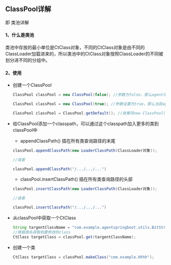 ## ClassPool详解

即 类池详解



#### 1、什么是类池

类池中存放的最小单位是CtClass对象，不同的CtClass对象是由不同的ClassLoader加载进来的，所以类池中的CtClass对象按照ClassLoader的不同被划分进不同的分组中。



#### 2、使用

- 创建一个ClassPool

  ```java
  ClassPool classPool = new ClassPool(false); //参数为false，那么agent项目没有任何类被放入到classPool中
  
  ClassPool classPool = new ClassPool(true); //参数设置为true，那么当前agent项目中所有的自己开发的类、依赖的第三方jar包的类都会默认被包含进去
  
  ClassPool classPool = ClassPool.getDefault(); //效果同new ClassPool(true)一样,不同的是这个方法是用单例模式创建的classPool
  ```

- 给ClassPool添加一个classpath，可以通过这个classpath加入更多的类到classPool中

  - appendClassPath() 插在所有类查询路径的末尾

  ```java
  classPool.appendClassPath(new LoaderClassPath(ClassLoader对象));
  
  //或者
  
  classPool.appendClassPath("/.../.../...")
  ```

  - classPool.insertClassPath() 插在所有类查询路径的头部

  ```java
  classPool.insertClassPath(new LoaderClassPath(ClassLoader对象));
  
  //或者
  
  classPool.insertClassPath("/.../.../...")
  ```

- 从classPool中获取一个CtClass

  ```java
  String targentClassName = "com.example.agentspringboot.utils.BitStringUtil";
  //根据类名获取到要修改的class
  CtClass targetClass = classPool.get(targentClassName);
  ```

- 创建一个类

  ```java
  CtClass targetClass = classPool.makeClass("com.example.Hhhh");
  ```

  